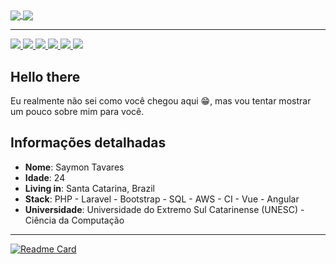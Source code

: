 <div>
    <a href="https://github.com/saymontavares">
      <img align="center" src="https://github-readme-stats.vercel.app/api?username=saymontavares&count_private=true&show_icons=true&theme=react&include_all_commits=true&show_owner=true" />
    </a>
    <a href="https://github.com/saymontavares">
      <img align="center" src="https://github-readme-stats.vercel.app/api/top-langs/?username=saymontavares&theme=react&layout=compact&card_width=270" />
    </a>
</div>

<hr>

<div>
    <a target='_blank' href="https://dev.to/saymon">
        <img src="https://img.shields.io/badge/dev.to-0A0A0A?style=for-the-badge&logo=dev.to&logoColor=white">
    </a>
    <a target='_blank' href="https://www.instagram.com/sayntr/">
        <img src="https://img.shields.io/badge/Instagram-E4405F?style=for-the-badge&logo=instagram&logoColor=white">
    </a>
    <a target='_blank' href="https://linkedin.com/in/saymon-tavares/">
        <img src="https://img.shields.io/badge/LinkedIn-0077B5?style=for-the-badge&logo=linkedin&logoColor=white">
    </a>
    <a target='_blank' href="#">
        <img src="https://img.shields.io/badge/Twitch-9146FF?style=for-the-badge&logo=twitch&logoColor=white">
    </a>
    <a target='_blank' href="#">
        <img src="https://img.shields.io/badge/Twitter-1DA1F2?style=for-the-badge&logo=twitter&logoColor=white">
    </a>
    <a target='_blank' href="#">
        <img src="https://img.shields.io/badge/YouTube-FF0000?style=for-the-badge&logo=youtube&logoColor=white">
    </a>
</div>

## Hello there

Eu realmente não sei como você chegou aqui 😁, mas vou tentar mostrar um pouco sobre mim para você.

## Informações detalhadas

* **Nome**: Saymon Tavares
* **Idade**: 24
* **Living in**: Santa Catarina, Brazil
* **Stack**: PHP - Laravel - Bootstrap - SQL - AWS - CI - Vue - Angular
* **Universidade**: Universidade do Extremo Sul Catarinense (UNESC) - Ciência da Computação

<hr>

[![Readme Card](https://github-readme-stats.vercel.app/api/pin/?username=saymontavares&repo=react-calculator&theme=react)](https://github.com/saymontavares/react-calculator)
